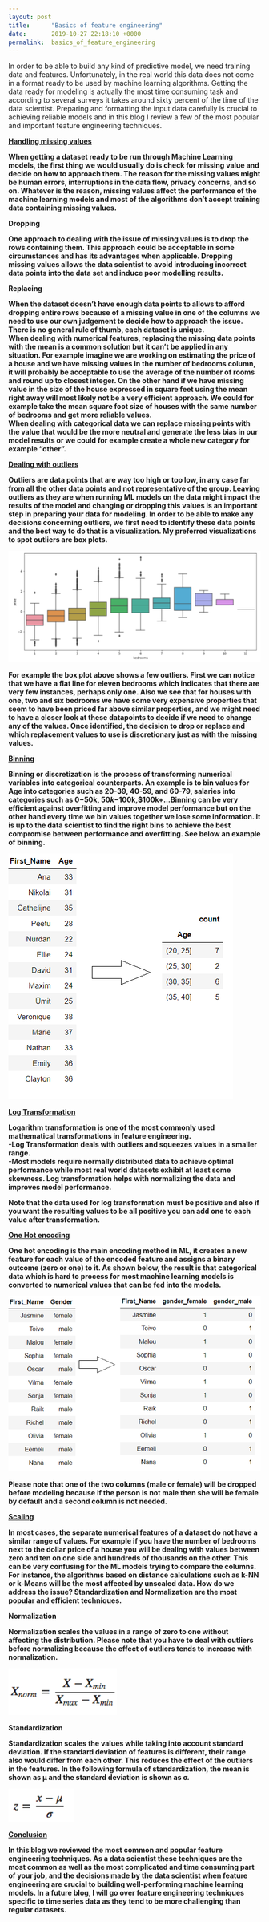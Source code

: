 ```yaml
---
layout: post
title:      "Basics of feature engineering"
date:       2019-10-27 22:18:10 +0000
permalink:  basics_of_feature_engineering
---
```



In order to be able to build any kind of predictive model, we need training data and features. Unfortunately, in the real world this data does not come in a format ready to be used by machine learning algorithms. Getting the data ready for modeling is actually the most time consuming task and according to several surveys it takes around sixty percent of the time of the data scientist. Preparing and formatting the input data carefully is crucial to achieving reliable models and in this blog I review a few of the most popular and important feature engineering techniques. 

<b><u>Handling missing values</u><b>

When getting a dataset ready to be run through Machine Learning models, the first thing we would usually do is check for missing value and decide on how to approach them. The reason for the missing values might be human errors, interruptions in the data flow, privacy concerns, and so on. Whatever is the reason, missing values affect the performance of the machine learning models and most of the algorithms don’t accept training data containing missing values. 

<b>          Dropping<b>

One approach to dealing with the issue of missing values is to drop the rows containing them. This approach could be acceptable in some circumstances and has its advantages when applicable. Dropping missing values allows the data scientist to avoid introducing incorrect data points into the data set and induce poor modelling results. 


<b>          Replacing<b>

When the dataset doesn’t have enough data points to allows to afford dropping entire rows because of a missing value in one of the columns we need to use our own judgement to decide how to approach the issue. There is no general rule of thumb, each dataset is unique.<br>
When dealing with numerical features, replacing the missing data points with the mean is a common solution but it can’t be applied in any situation. For example imagine we are working on estimating the price of a house and we have missing values in the number of bedrooms column, it will probably be acceptable to use the average of the number of rooms and round up to closest integer. On the other hand if we have missing value in the size of the house expressed in square feet using the mean right away will most likely not be a very efficient approach. We could for example take the mean square foot size of houses with the same number of bedrooms and get more reliable values.<br>
When dealing with categorical data we can replace missing points with the value that would be the more neutral and generate the less bias in our model results or we could for example create a whole new category for example “other”.


<b><u>Dealing with outliers</u><b>

Outliers are data points that are way too high or too low, in any case far from all the other data points and not representative of the group. Leaving outliers as they are when running ML models on the data might impact the results of the model and changing or dropping this values is an important step in preparing your data for modeling. In order to be able to make any decisions concerning outliers, we first need to identify these data points and the best way to do that is a visualization. My preferred visualizations to spot outliers are box plots. 

![](img/51.png)

For example the box plot above shows a few outliers. First we can notice that we have a flat line for eleven bedrooms which indicates that there are very few instances, perhaps only one. Also we see that for houses with one, two and six bedrooms we have some very expensive properties that seem to have been priced far above similar properties, and we might need to have a closer look at these datapoints to decide if we need to change any of the values. Once identified, the decision to drop or replace and which replacement values to use is discretionary just as with the missing values. 

<b><u>Binning</u><b>

Binning or discretization is the process of transforming numerical variables into categorical counterparts. An example is to bin values for Age into categories such as 20-39, 40-59, and 60-79, salaries into categories such as $0-$50k, $50k-$100k,$100k+…Binning can be very efficient against overfitting and improve model performance but on the other hand every time we bin values together we lose some information. It is up to the data scientist to find the right bins to achieve the best compromise between performance and overfitting. See below an example of binning. 


![](img/52.png)

<b><u>Log Transformation</u><b>

Logarithm transformation is one of the most commonly used mathematical transformations in feature engineering.<br>
          -Log Transformation deals with outliers and squeezes values in a smaller range.<br>
          -Most models require normally distributed data to achieve optimal performance while most real world datasets exhibit at least some skewness. Log transformation helps with normalizing the data and improves model performance.<br>

Note that the data used for log transformation must be positive and also if you want the resulting values to be all positive you can add one to each value after transformation. 



<b><u>One Hot encoding</u><b>

One hot encoding is the main encoding method in ML, it creates a new feature for each value of the encoded feature and assigns a binary outcome (zero or one) to it. As shown below, the result is that categorical data which is hard to process for most machine learning models is converted to numerical values that can be fed into the models. 

![](img/53.png)

Please note that one of the two columns (male or female) will be dropped before modeling because if the person is not male then she will be female by default and a second column is not needed.


<b><u>Scaling</u><b>

In most cases, the separate numerical features of a dataset do not have a similar range of values. For example if you have the number of bedrooms next to the dollar price of a house you will be dealing with values between zero and ten on one side and hundreds of thousands on the other. This can be very confusing for the ML models trying to compare the columns. For instance, the algorithms based on distance calculations such as k-NN or k-Means  will be the most affected by unscaled data. How do we address the issue? Standardization and Normalization are the most popular and efficient techniques. 



<b>          Normalization<b>

Normalization scales the values in a range of zero to one without affecting the distribution. Please note that you have to deal with outliers before normalizing because the effect of outliers tends to increase with normalization.

![](img/54.png)

<b>          Standardization<b>

Standardization scales the values while taking into account standard deviation. If the standard deviation of features is different, their range also would differ from each other. This reduces the effect of the outliers in the features.
In the following formula of standardization, the mean is shown as μ and the standard deviation is shown as σ.

![](img/55.png)

<b><u>Conclusion</u><b>

In this blog we reviewed the most common and popular feature engineering techniques. As a data scientist these techniques are the most common as well as the most complicated and time consuming part of your job, and the decisions made by the data scientist when feature engineering  are crucial to building well-performing machine learning models. In a future blog, I will go over feature engineering techniques specific to time series data as they tend to be more challenging than regular datasets.  
